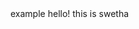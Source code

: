 <html>
  <head> example</head>
  <title>data analysis</title>
  <body> hello! this is swetha</body>
</html>

